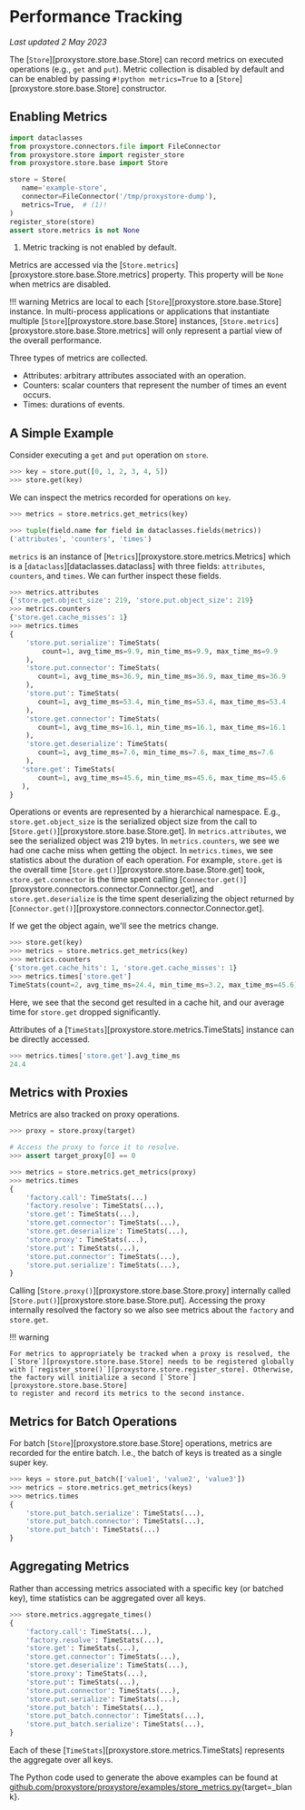 # Performance Tracking

*Last updated 2 May 2023*

The [`Store`][proxystore.store.base.Store] can record metrics on executed operations (e.g., `get` and `put`).
Metric collection is disabled by default and can be enabled by passing `#!python metrics=True` to a [`Store`][proxystore.store.base.Store] constructor.

## Enabling Metrics

```python linenums="1"
import dataclasses
from proxystore.connectors.file import FileConnector
from proxystore.store import register_store
from proxystore.store.base import Store

store = Store(
   name='example-store',
   connector=FileConnector('/tmp/proxystore-dump'),
   metrics=True,  # (1)!
)
register_store(store)
assert store.metrics is not None
```

1. Metric tracking is not enabled by default.

Metrics are accessed via the
[`Store.metrics`][proxystore.store.base.Store.metrics] property. This property
will be `None` when metrics are disabled.

!!! warning
    Metrics are local to each [`Store`][proxystore.store.base.Store] instance.
    In multi-process applications or applications that instantiate multiple
    [`Store`][proxystore.store.base.Store] instances,
    [`Store.metrics`][proxystore.store.base.Store.metrics] will only represent
    a partial view of the overall performance.

Three types of metrics are collected.

* Attributes: arbitrary attributes associated with an operation.
* Counters: scalar counters that represent the number of times an event occurs.
* Times: durations of events.

## A Simple Example

Consider executing a `get` and `put` operation on `store`.
```python
>>> key = store.put([0, 1, 2, 3, 4, 5])
>>> store.get(key)
```

We can inspect the metrics recorded for operations on `key`.
```python
>>> metrics = store.metrics.get_metrics(key)

>>> tuple(field.name for field in dataclasses.fields(metrics))
('attributes', 'counters', 'times')
```

`metrics` is an instance of [`Metrics`][proxystore.store.metrics.Metrics] which
is a [`dataclass`][dataclasses.dataclass] with three fields:
`attributes`, `counters`, and `times`. We can further inspect these fields.
```python
>>> metrics.attributes
{'store.get.object_size': 219, 'store.put.object_size': 219}
>>> metrics.counters
{'store.get.cache_misses': 1}
>>> metrics.times
{
    'store.put.serialize': TimeStats(
        count=1, avg_time_ms=9.9, min_time_ms=9.9, max_time_ms=9.9
    ),
    'store.put.connector': TimeStats(
       count=1, avg_time_ms=36.9, min_time_ms=36.9, max_time_ms=36.9
    ),
    'store.put': TimeStats(
       count=1, avg_time_ms=53.4, min_time_ms=53.4, max_time_ms=53.4
    ),
    'store.get.connector': TimeStats(
       count=1, avg_time_ms=16.1, min_time_ms=16.1, max_time_ms=16.1
    ),
    'store.get.deserialize': TimeStats(
       count=1, avg_time_ms=7.6, min_time_ms=7.6, max_time_ms=7.6
    ),
   'store.get': TimeStats(
       count=1, avg_time_ms=45.6, min_time_ms=45.6, max_time_ms=45.6
   ),
}
```

Operations or events are represented by a hierarchical namespace.
E.g., `store.get.object_size` is the serialized object size from the call to
[`Store.get()`][proxystore.store.base.Store.get].
In `metrics.attributes`, we see the serialized object was 219 bytes.
In `metrics.counters`, we see we had one cache miss when getting the object.
In `metrics.times`, we see statistics about the duration of each operation.
For example, `store.get` is the overall time
[`Store.get()`][proxystore.store.base.Store.get] took, `store.get.connector` is
the time spent calling
[`Connector.get()`][proxystore.connectors.connector.Connector.get], and
`store.get.deserialize` is the time spent deserializing the object returned
by [`Connector.get()`][proxystore.connectors.connector.Connector.get].

If we get the object again, we'll see the metrics change.
```python
>>> store.get(key)
>>> metrics = store.metrics.get_metrics(key)
>>> metrics.counters
{'store.get.cache_hits': 1, 'store.get.cache_misses': 1}
>>> metrics.times['store.get']
TimeStats(count=2, avg_time_ms=24.4, min_time_ms=3.2, max_time_ms=45.6)
```
Here, we see that the second get resulted in a cache hit, and our average
time for `store.get` dropped significantly.

Attributes of a [`TimeStats`][proxystore.store.metrics.TimeStats] instance
can be directly accessed.
```python
>>> metrics.times['store.get'].avg_time_ms
24.4
```

## Metrics with Proxies

Metrics are also tracked on proxy operations.
```python
>>> proxy = store.proxy(target)

# Access the proxy to force it to resolve.
>>> assert target_proxy[0] == 0

>>> metrics = store.metrics.get_metrics(proxy)
>>> metrics.times
{
    'factory.call': TimeStats(...)
    'factory.resolve': TimeStats(...),
    'store.get': TimeStats(...),
    'store.get.connector': TimeStats(...),
    'store.get.deserialize': TimeStats(...),
    'store.proxy': TimeStats(...),
    'store.put': TimeStats(...),
    'store.put.connector': TimeStats(...),
    'store.put.serialize': TimeStats(...),
}
```
Calling [`Store.proxy()`][proxystore.store.base.Store.proxy] internally
called [`Store.put()`][proxystore.store.base.Store.put]. Accessing the
proxy internally resolved the factory so we also see metrics about the
`factory` and `store.get`.

!!! warning

    For metrics to appropriately be tracked when a proxy is resolved, the
    [`Store`][proxystore.store.base.Store] needs to be registered globally
    with [`register_store()`][proxystore.store.register_store]. Otherwise,
    the factory will initialize a second [`Store`][proxystore.store.base.Store]
    to register and record its metrics to the second instance.

## Metrics for Batch Operations

For batch [`Store`][proxystore.store.base.Store] operations, metrics are
recorded for the entire batch. I.e., the batch of keys is treated as a single
super key.

```python
>>> keys = store.put_batch(['value1', 'value2', 'value3'])
>>> metrics = store.metrics.get_metrics(keys)
>>> metrics.times
{
    'store.put_batch.serialize': TimeStats(...),
    'store.put_batch.connector': TimeStats(...),
    'store.put_batch': TimeStats(...)
}
```

## Aggregating Metrics

Rather than accessing metrics associated with a specific key (or batched key),
time statistics can be aggregated over all keys.

```python
>>> store.metrics.aggregate_times()
{
    'factory.call': TimeStats(...),
    'factory.resolve': TimeStats(...),
    'store.get': TimeStats(...),
    'store.get.connector': TimeStats(...),
    'store.get.deserialize': TimeStats(...),
    'store.proxy': TimeStats(...),
    'store.put': TimeStats(...),
    'store.put.connector': TimeStats(...),
    'store.put.serialize': TimeStats(...),
    'store.put_batch': TimeStats(...),
    'store.put_batch.connector': TimeStats(...),
    'store.put_batch.serialize': TimeStats(...),
}
```
Each of these [`TimeStats`][proxystore.store.metrics.TimeStats] represents
the aggregate over all keys.

The Python code used to generate the above examples can be found at
[github.com/proxystore/proxystore/examples/store_metrics.py](https://github.com/proxystore/proxystore/blob/main/examples/store_metrics.py){target=_blank}.

